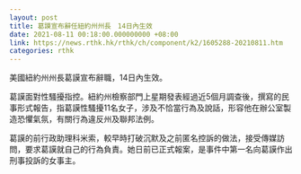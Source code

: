 ```yaml
---
layout: post
title: 葛謨宣布辭任紐約州州長　14日內生效
date: 2021-08-11 00:18:00.000000000 +08:00
link: https://news.rthk.hk/rthk/ch/component/k2/1605288-20210811.htm
categories: rthk
---
```


美國紐約州州長葛謨宣布辭職，14日內生效。

葛謨面對性騷擾指控。紐約州檢察部門上星期發表經過近5個月調查後，撰寫的民事形式報告，指葛謨性騷擾11名女子，涉及不恰當行為及說話，形容他在辦公室製造恐懼氣氛，有關行為違反州及聯邦法例。

葛謨的前行政助理科米索，較早時打破沉默及之前匿名控訴的做法，接受傳媒訪問，要求葛謨就自己的行為負責。她日前已正式報案，是事件中第一名向葛謨作出刑事投訴的女事主。
